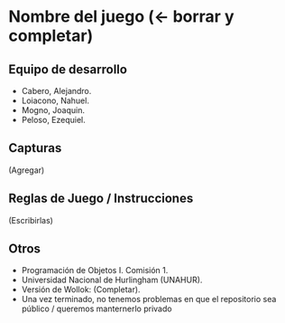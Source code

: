 # Nombre del juego (<- borrar y completar)

## Equipo de desarrollo

- Cabero, Alejandro.
- Loiacono, Nahuel.
- Mogno, Joaquin.
- Peloso, Ezequiel.

## Capturas

(Agregar)

## Reglas de Juego / Instrucciones

(Escribirlas)


## Otros

- Programación de Objetos I. Comisión 1.
- Universidad Nacional de Hurlingham (UNAHUR).
- Versión de Wollok: (Completar).
- Una vez terminado, no tenemos problemas en que el repositorio sea público / queremos manternerlo privado
